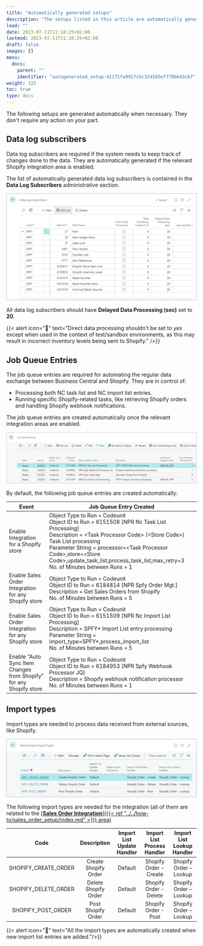 ```yaml
---
title: "Automatically generated setups"
description: "The setups listed in this article are automatically generated when the Shopify integration is established."
lead: ""
date: 2023-07-11T11:10:25+02:00
lastmod: 2023-07-11T11:10:25+02:00
draft: false
images: []
menu:
  docs:
    parent: ""
    identifier: "autogenerated_setup-41171fa9917cbc324585ef770b643cb7"
weight: 325
toc: true
type: docs
---
```


The following setups are generated automatically when necessary. They don't require any action on your part.

## Data log subscribers

Data log subscribers are required if the system needs to keep track of changes done to the data. They are automatically generated if the relevant Shopify integration area is enabled. 

The list of automatically generated data log subscribers is contained in the **Data Log Subscribers** administrative section.

  ![data_log_subscribers](Images/data_log_subscribers.PNG)

All data log subscribers should have **Delayed Data Processing (sec)** set to **20**. 

{{< alert icon="📝" text="Direct data processing shouldn't be set to <i>yes</i> except when used in the context of test/sandbox environments, as this may result in incorrect inventory levels being sent to Shopify." />}}


## Job Queue Entries

The job queue entries are required for automating the regular data exchange between Business Central and Shopify. They are in control of:

 - Processing both NC task list and NC import list entries. 
 - Running specific Shopify-related tasks, like retrieving Shopify orders and handling Shopify webhook notifications. 

The job queue entries are created automatically once the relevant integration areas are enabled.

  ![job_queue_entries_shopify](Images/job_queue_entries_shopify.PNG)

By default, the following job queue entries are created automatically:

|          Event                                                                                                |            Job Queue Entry Created               |
|---------------------------------------------------------------------------------------------------------------|--------------------------------------------------|
| Enable Integration for a Shopify store                                                                              |  Object Type to Run = Codeunit </br> Object ID to Run = 6151508 [NPR Nc Task List Processing] </br> Description = \<Task Processor Code> (\<Store Code>) Task List processing </br> Parameter String = processor=\<Task Processor Code>,store=\<Store Code>,update_task_list,process_task_list,max_retry=3 </br> No. of Minutes between Runs = 1 |
| Enable Sales Order Integration for any Shopify store                                 |     Object Type to Run = Codeunit </br> Object ID to Run = 6184814 [NPR Spfy Order Mgt.] </br> Description = Get Sales Orders from Shopify </br> No. of Minutes between Runs = 5 |
| Enable Sales Order Integration for any Shopify store | Object Type to Run = Codeunit </br> Object ID to Run = 6151509 [NPR Nc Import List Processing] </br> Description = SPFY* Import List entry processing </br> Parameter String = import_type=SPFY*,process_import_list </br> No. of Minutes between Runs = 5 |
| Enable "Auto Sync Item Changes from Shopify" for any Shopify store | Object Type to Run = Codeunit </br> Object ID to Run = 6184953 [NPR Spfy Webhook Processor JQ] </br> Description = Shopify webhook notification processor </br> No. of Minutes between Runs = 1 | 

## Import types

Import types are needed to process data received from external sources, like Shopify.

![import_types_shopify](Images/import_types_shopify.PNG)

The following import types are needed for the integration (all of them are related to the [<ins>**Sales Order Integration**<ins>]({{< ref "../../how-to/sales_order_setup/index.md" >}}) area)

| Code                   | Description             | Import List Update Handler      | Import List Process Handler     |  Import List Lookup Handler      |
| :----:                 |    :----:               |                          :----: |                 :----: |                    :----: |
| SHOPIFY_CREATE_ORDER   | Create Shopify Order    | Default                         | Shopify Order - Create               | Shopify Order – Lookup                  |
| SHOPIFY_DELETE_ORDER   | Delete Shopify Order    | Default                         | Shopify Order - Delete               | Shopify Order – Lookup                  |
| SHOPIFY_POST_ORDER     | Post Shopify Order      | Default                         | Shopify Order - Post               | Shopify Order – Lookup                  |

{{< alert icon="📝" text="All the import types are automatically created when new import list entries are added."/>}}

